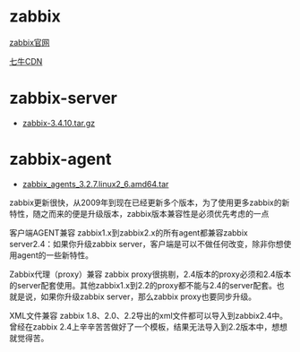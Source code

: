 # zabbix

[zabbix官网](https://www.zabbix.com/download)

[七牛CDN](https://www.qiniu.com/?hmsr=biaoti&hmpl=pinzhuan&hmcu=biaoti&hmkw=&hmci=)

# zabbix-server
- [zabbix-3.4.10.tar.gz](http://ogpr96vps.bkt.clouddn.com/zabbix/packages/zabbix-3.4.10.tar.gz)

# zabbix-agent
- [zabbix_agents_3.2.7.linux2_6.amd64.tar](http://ogpr96vps.bkt.clouddn.com/zabbix/packages/zabbix_agents_3.2.7.linux2_6.amd64.tar.gz)



zabbix更新很快，从2009年到现在已经更新多个版本，为了使用更多zabbix的新特性，随之而来的便是升级版本，zabbix版本兼容性是必须优先考虑的一点

客户端AGENT兼容
zabbix1.x到zabbix2.x的所有agent都兼容zabbix server2.4：如果你升级zabbix server，客户端是可以不做任何改变，除非你想使用agent的一些新特性。

Zabbix代理（proxy）兼容
zabbix proxy很挑剔，2.4版本的proxy必须和2.4版本的server配套使用。其他zabbix1.x到2.2的proxy都不能与2.4的server配套。也就是说，如果你升级zabbix server，那么zabbix proxy也要同步升级。

XML文件兼容
zabbix 1.8、2.0、2.2导出的xml文件都可以导入到zabbix2.4中。曾经在zabbix 2.4上辛辛苦苦做好了一个模板，结果无法导入到2.2版本中，想想就觉得苦。